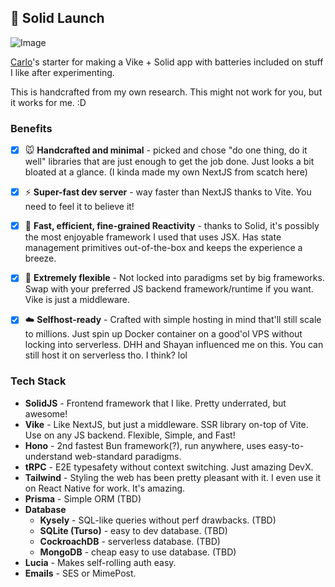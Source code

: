 ## 💙 Solid Launch

![Image](https://assets.solidjs.com/banner?type=Starter%20Kit&background=tiles&project=Solid%20Launch)

[Carlo](https://carlo.vercel.app/)'s starter for making a Vike + Solid app with batteries included on stuff I like
after experimenting.

This is handcrafted from my own research. This might not work for you, but it works for me. :D

### Benefits

- [x] 🐭 **Handcrafted and minimal** - picked and chose "do one thing, do it well" libraries that are just enough to get the job done. Just looks a bit bloated at a glance. (I kinda made my own NextJS from scatch here)
- [x] ⚡️ **Super-fast dev server** - way faster than NextJS thanks to Vite. You need to feel it to believe it!

- [x] 💨 **Fast, efficient, fine-grained Reactivity** - thanks to Solid, it's possibly the most enjoyable framework I used that uses JSX. Has state management primitives out-of-the-box and keeps the experience a breeze.
- [x] 🐍 **Extremely flexible** - Not locked into paradigms set by big frameworks. Swap with your preferred JS backend framework/runtime if you want. Vike is just a middleware.
- [x] ☁️ **Selfhost-ready** - Crafted with simple hosting in mind that'll still scale to millions. Just spin up Docker container on a good'ol VPS without locking into serverless. DHH and Shayan influenced me on this. You can still host it on serverless tho. I think? lol

### Tech Stack

- **SolidJS** - Frontend framework that I like. Pretty underrated, but awesome!
- **Vike** - Like NextJS, but just a middleware. SSR library on-top of Vite. Use on any JS backend. Flexible, Simple, and Fast!
- **Hono** - 2nd fastest Bun framework(?), run anywhere, uses easy-to-understand web-standard paradigms.
- **tRPC** - E2E typesafety without context switching. Just amazing DevX.
- **Tailwind** - Styling the web has been pretty pleasant with it. I even use it on React Native for work. It's amazing.
- **Prisma** - Simple ORM (TBD)
- **Database**
  - **Kysely** - SQL-like queries without perf drawbacks. (TBD)
  - **SQLite (Turso)** - easy to dev database. (TBD)
  - **CockroachDB** - serverless database. (TBD)
  - **MongoDB** - cheap easy to use database. (TBD)
- **Lucia** - Makes self-rolling auth easy.
- **Emails** - SES or MimePost.

<!-- ## Usage

```bash
$ npm install # or pnpm install or yarn install
```

### Learn more on the [Solid Website](https://solidjs.com) and come chat with us on our [Discord](https://discord.com/invite/solidjs)

## Available Scripts

In the project directory, you can run:

### `npm run dev`

Runs the app in the development mode.<br>
Open [http://localhost:5173](http://localhost:5173) to view it in the browser.

### `npm run build`

Builds the app for production to the `dist` folder.<br>
It correctly bundles Solid in production mode and optimizes the build for the best performance.

The build is minified and the filenames include the hashes.<br>
Your app is ready to be deployed!

## Deployment

Learn more about deploying your application with the [documentations](https://vitejs.dev/guide/static-deploy.html) -->
